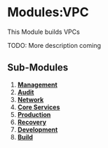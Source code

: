 # Modules:VPC
This Module builds VPCs

TODO: More description coming

## Sub-Modules

1.  **[Management](./management/)**
1.  **[Audit](./audit/)**
1.  **[Network](./network/)**
1.  **[Core Services](./core/)**
1.  **[Production](./production/)**
1.  **[Recovery](./recovery/)**
1.  **[Development](./development/)**
1.  **[Build](./build/)**
